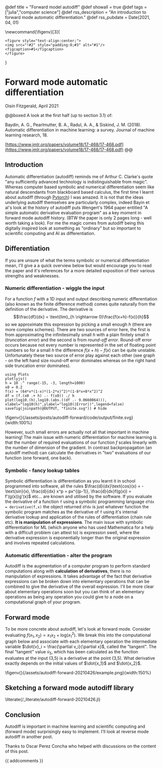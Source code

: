 
@def title = "Forward model autodiff"
@def showall = true
@def tags = ["julia","computer science"]
@def rss_description = "An introduction to forward mode automatic differentiation."
@def rss_pubdate = Date(2021, 04, 01)

\newcommand{\figenv}[3]{
~~~
<figure style="text-align:center;">
<img src="!#2" style="padding:0;#3" alt="#1"/>
<figcaption>#1</figcaption>
</figure>
~~~
}

# Forward mode automatic differentiation
Oisín Fitzgerald, April 2021

@@boxed
A look at the first half (up to section 3.1) of:  
 
Baydin, A. G., Pearlmutter, B. A., Radul, A. A., & Siskind, J. M. (2018). Automatic differentiation in machine learning: a survey. Journal of machine learning research, 18.  

[https://www.jmlr.org/papers/volume18/17-468/17-468.pdf](https://www.jmlr.org/papers/volume18/17-468/17-468.pdf)
@@

## Introduction
Automatic differentiation (autodiff) reminds me of Arthur C. Clarke's quote "any sufficiently advanced technology is indistinguishable from magic". Whereas computer based symbolic and numerical 
differentiation seem like natural descendants from blackboard based calculus, the first time I learnt
about autodiff (through [Pytorch](https://pytorch.org/)) I was amazed. It is not that the ideas underlying autodiff themselves
are particularly complex, indeed Bayin et al's look at the history of autodiff puts Wengert's 1964
paper entitled "A simple automatic derivative evaluation program" as a key moment in forward mode
autodiff history. (BTW the paper is only 2 pages long - well worth taking a look). For me the magic comes from autodiff being this digitally
inspired look at something as "ordinary" but so important to scientific computing and AI as differentiation.

## Differentiation
If you are unsure of what the terms symbolic or numerical differentiation mean, I'll give a a quick
overview below but would encourage you to read
the paper and it's references for a more detailed exposition of their various 
strengths and weaknesses. 

### Numeric differentiation - wiggle the input

For a function $f$ with a 1D input and output describing numeric differentiation (also known as the finite difference method) comes quite naturally from the definition of the derivative. The derivative is
$$\frac{df}{dx} = \text{lim}_{h \rightarrow 0}\frac{f(x+h)-f(x)}{h}$$ so we approximate this expression by picking a small enough $h$ 
(there are more complex schemes). 
There are two sources of error here, the first is from approximating the infinitesimally small $h$ with a plain finitely small $h$ (*truncation error*) and
the second is from *round-off error*. 
Round-off error occurs because not every number is represented in the set of floating point numbers so for a small $h$ the difference $f(x+h)-f(x)$ can be quite unstable. Unfortunately these two source of error play against each other (see graph - on the left hand size round-off error dominates whereas on the right hand side truncation error dominates).

```julia:finite
using Plots
plotlyjs()
h = 10 .^ range(-15, -3, length=1000)
x0 = 0.2
f(x) = (64*x*(1-x)*(1-2*x)^2)*(1-8*x+8*x^2)^2
df = (f.(x0 .+ h) .- f(x0)) ./ h
plot(log10.(h),log10.(abs.((df .- 9.0660864))),
xlabel="log10(h)",ylabel="log10(|Error|)",legend=false)
savefig(joinpath(@OUTPUT, "finite.svg")) # hide
```

\figenv{}{/assets/posts/autodiff-forward/code/output/finite.svg}{width:100%}

However, such small errors are actually not all that important in machine learning! The main issue with numeric
differentiation for machine learning is that the number of required evaluations of our function $f$
scales linearly with the number of dimension of the gradient. In contrast backpropagation (an autodiff method) can calculate the 
derivatives in "two" evaluations of our function (one forward, one back). 

### Symbolic - fancy lookup tables

Symbolic differentiation is differentiation as you learnt it in school programmed into software, all the rules
$\frac{d}{dx}\text{cos}(x) = -\text{sin}(x), \frac{d}{dx} x^p = px^{(p-1)}, \frac{d}{dx}f(g(x)) = f'(g(x))g'(x)$ etc... are known and utilised by the software. If you evaluate the derivative of a 
function `f` using a symbolic programming language `dfdx = derivative(f,x)` the object returned `dfdx` is just whatever function the symbolic program matches as the derivative of `f` using it's internal derivative lookup and application of the rules of differentiation (chain rule etc). **It is manipulation of expressions**. 
The main issue with symbolic differentiation for ML (which anyone who has
used Mathematica for a help with a difficult problem can attest to) is expression swell, where the derivative expression is exponentially longer than the original expression and involves repeated calculations.

### Automatic differentiation - alter the program

Autodiff is the augmentation of a computer program to perform standard computations along with **calculation
of derivatives**, there is no manipulation of expressions. It takes advantage of the fact that derivative expressions can be broken down into 
elementary operations that can be combined to give the derivative of the overall 
expression. I'll be more clear about elementary operations soon but you can think of an elementary operations as being any operation you could give to a node on a computational graph of your program.

## Forward mode

To be more concrete about autodiff, let's look at forward mode. Consider evaluating $f(x_1,x_2) = x_1 x_2 + \text{log}(x_1 ^2)$. We break this into the computational graph below and associate with each elementary operation the intermediate variable 
$\dot{v}_i = \frac{\partial v_i}{\partial x}$, called the "tangent". The final "tangent" value $\dot{v}_5$, which has been calculated as the function evaluates at the input (3,5) is a derivative at the point (3,5). What derivative exactly depends on the initial values of $\dot{x_1}$ and $\dot{x_2}$. 

\figenv{}{/assets/autodiff-forward-20210426/example.png}{width:150%}

## Sketching a forward mode autodiff library

\literate{/_literate/autodiff-forward-20210426.jl}

## Conclusion

Autodiff is important in machine learning and scientific computing and (forward mode) surprisingly easy to implement. I'll look at reverse mode autodiff in another post. 

Thanks to Oscar Perez Concha who helped with discussions on the content of this post.  

{{ addcomments }}
